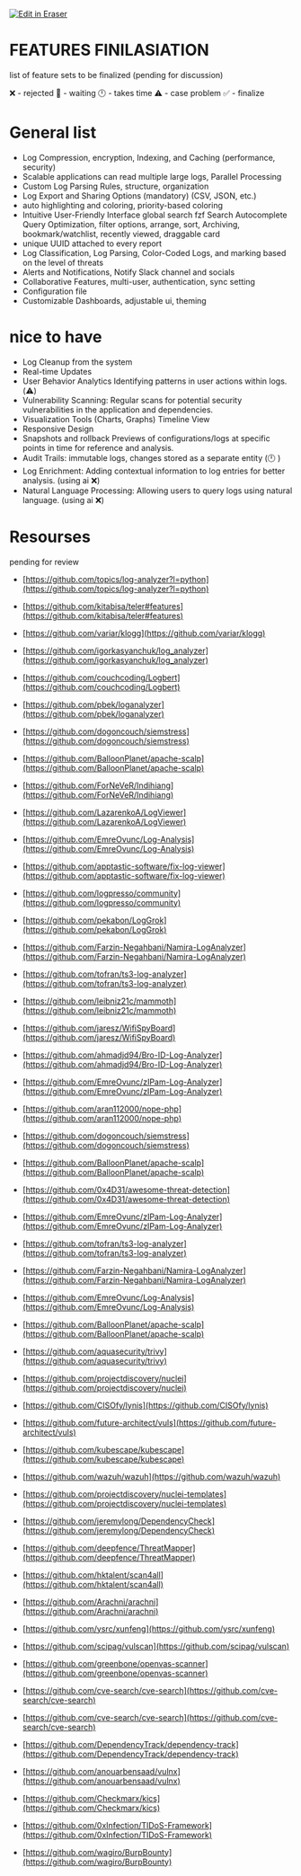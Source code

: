 <p><a target="_blank" href="https://app.eraser.io/workspace/joqkTxzhnzGMOs9se2ym" id="edit-in-eraser-github-link"><img alt="Edit in Eraser" src="https://firebasestorage.googleapis.com/v0/b/second-petal-295822.appspot.com/o/images%2Fgithub%2FOpen%20in%20Eraser.svg?alt=media&amp;token=968381c8-a7e7-472a-8ed6-4a6626da5501"></a></p>



# FEATURES FINILASIATION
list of feature sets to be finalized (pending for discussion)

❌ - rejected 🚧 - waiting 🕛 - takes time ⚠️ - case problem ✅ - finalize

# General list
- Log Compression, encryption, Indexing, and Caching (performance, security)
- Scalable applications can read multiple large logs, Parallel Processing 
- Custom Log Parsing Rules, structure, organization 
- Log Export and Sharing Options (mandatory) (CSV, JSON, etc.) 
- auto highlighting and coloring, priority-based coloring
- Intuitive User-Friendly Interface global search fzf Search Autocomplete Query Optimization, filter options, arrange, sort, Archiving, bookmark/watchlist, recently viewed, draggable card
- unique UUID attached to every report
- Log Classification, Log Parsing, Color-Coded Logs, and marking based on the level of threats 
- Alerts and Notifications, Notify Slack channel and socials 
- Collaborative Features, multi-user, authentication, sync setting
- Configuration file 
- Customizable Dashboards, adjustable ui, theming
# nice to have
- Log Cleanup from the system
- Real-time Updates 
- User Behavior Analytics Identifying patterns in user actions within logs. (⚠️)
- Vulnerability Scanning: Regular scans for potential security vulnerabilities in the application and dependencies.
- Visualization Tools (Charts, Graphs) Timeline View
- Responsive Design
- Snapshots and rollback Previews of configurations/logs at specific points in time for reference and analysis.
- Audit Trails: immutable logs, changes stored as a separate entity (🕛 )
- Log Enrichment: Adding contextual information to log entries for better analysis. (using ai ❌)
- Natural Language Processing: Allowing users to query logs using natural language. (using ai ❌)


# Resourses


pending for review

- [﻿https://github.com/topics/log-analyzer?l=python](https://github.com/topics/log-analyzer?l=python) 
- [﻿https://github.com/kitabisa/teler#features](https://github.com/kitabisa/teler#features) 
- [﻿https://github.com/variar/klogg](https://github.com/variar/klogg) 
- [﻿https://github.com/igorkasyanchuk/log_analyzer](https://github.com/igorkasyanchuk/log_analyzer) 
- [﻿https://github.com/couchcoding/Logbert](https://github.com/couchcoding/Logbert) 
- [﻿https://github.com/pbek/loganalyzer](https://github.com/pbek/loganalyzer) 
- [﻿https://github.com/dogoncouch/siemstress](https://github.com/dogoncouch/siemstress) 
- [﻿https://github.com/BalloonPlanet/apache-scalp](https://github.com/BalloonPlanet/apache-scalp) 
- [﻿https://github.com/ForNeVeR/Indihiang](https://github.com/ForNeVeR/Indihiang) 
- [﻿https://github.com/LazarenkoA/LogViewer](https://github.com/LazarenkoA/LogViewer) 
- [﻿https://github.com/EmreOvunc/Log-Analysis](https://github.com/EmreOvunc/Log-Analysis) 
- [﻿https://github.com/apptastic-software/fix-log-viewer](https://github.com/apptastic-software/fix-log-viewer) 
- [﻿https://github.com/logpresso/community](https://github.com/logpresso/community) 
- [﻿https://github.com/pekabon/LogGrok](https://github.com/pekabon/LogGrok) 
- [﻿https://github.com/Farzin-Negahbani/Namira-LogAnalyzer](https://github.com/Farzin-Negahbani/Namira-LogAnalyzer) 
- [﻿https://github.com/tofran/ts3-log-analyzer](https://github.com/tofran/ts3-log-analyzer) 
- [﻿https://github.com/leibniz21c/mammoth](https://github.com/leibniz21c/mammoth) 
- [﻿https://github.com/jaresz/WifiSpyBoard](https://github.com/jaresz/WifiSpyBoard) 
- [﻿https://github.com/ahmadjd94/Bro-ID-Log-Analyzer](https://github.com/ahmadjd94/Bro-ID-Log-Analyzer) 
- [﻿https://github.com/EmreOvunc/zIPam-Log-Analyzer](https://github.com/EmreOvunc/zIPam-Log-Analyzer) 
- [﻿https://github.com/aran112000/nope-php](https://github.com/aran112000/nope-php) 
- [﻿https://github.com/dogoncouch/siemstress](https://github.com/dogoncouch/siemstress) 
- [﻿https://github.com/BalloonPlanet/apache-scalp](https://github.com/BalloonPlanet/apache-scalp) 
- [﻿https://github.com/0x4D31/awesome-threat-detection](https://github.com/0x4D31/awesome-threat-detection) 
- [﻿https://github.com/EmreOvunc/zIPam-Log-Analyzer](https://github.com/EmreOvunc/zIPam-Log-Analyzer) 
- [﻿https://github.com/tofran/ts3-log-analyzer](https://github.com/tofran/ts3-log-analyzer) 
- [﻿https://github.com/Farzin-Negahbani/Namira-LogAnalyzer](https://github.com/Farzin-Negahbani/Namira-LogAnalyzer) 
- [﻿https://github.com/EmreOvunc/Log-Analysis](https://github.com/EmreOvunc/Log-Analysis) 
- [﻿https://github.com/BalloonPlanet/apache-scalp](https://github.com/BalloonPlanet/apache-scalp) 


- [﻿https://github.com/aquasecurity/trivy](https://github.com/aquasecurity/trivy) 
- [﻿https://github.com/projectdiscovery/nuclei](https://github.com/projectdiscovery/nuclei) 
- [﻿https://github.com/CISOfy/lynis](https://github.com/CISOfy/lynis) 
- [﻿https://github.com/future-architect/vuls](https://github.com/future-architect/vuls) 
- [﻿https://github.com/kubescape/kubescape](https://github.com/kubescape/kubescape) 
- [﻿https://github.com/wazuh/wazuh](https://github.com/wazuh/wazuh) 
- [﻿https://github.com/projectdiscovery/nuclei-templates](https://github.com/projectdiscovery/nuclei-templates) 
- [﻿https://github.com/jeremylong/DependencyCheck](https://github.com/jeremylong/DependencyCheck) 
- [﻿https://github.com/deepfence/ThreatMapper](https://github.com/deepfence/ThreatMapper) 
- [﻿https://github.com/hktalent/scan4all](https://github.com/hktalent/scan4all) 
- [﻿https://github.com/Arachni/arachni](https://github.com/Arachni/arachni) 
- [﻿https://github.com/ysrc/xunfeng](https://github.com/ysrc/xunfeng) 
- [﻿https://github.com/scipag/vulscan](https://github.com/scipag/vulscan) 
- [﻿https://github.com/greenbone/openvas-scanner](https://github.com/greenbone/openvas-scanner) 
- [﻿https://github.com/cve-search/cve-search](https://github.com/cve-search/cve-search) 
- [﻿https://github.com/cve-search/cve-search](https://github.com/cve-search/cve-search) 
- [﻿https://github.com/DependencyTrack/dependency-track](https://github.com/DependencyTrack/dependency-track) 
- [﻿https://github.com/anouarbensaad/vulnx](https://github.com/anouarbensaad/vulnx) 
- [﻿https://github.com/Checkmarx/kics](https://github.com/Checkmarx/kics) 
- [﻿https://github.com/0xInfection/TIDoS-Framework](https://github.com/0xInfection/TIDoS-Framework) 
- [﻿https://github.com/wagiro/BurpBounty](https://github.com/wagiro/BurpBounty) 
 






<!--- Eraser file: https://app.eraser.io/workspace/joqkTxzhnzGMOs9se2ym --->